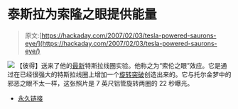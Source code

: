 # 泰斯拉为索隆之眼提供能量

> 原文:[https://hackaday.com/2007/02/03/tesla-powered-saurons-eye/](https://hackaday.com/2007/02/03/tesla-powered-saurons-eye/)

![](../Images/6a61409ccf22a1debe07589218737945.png)
【彼得】送来了他的[最新](http://tesladownunder.com/TeslaRotBreakoutTopView1000.jpg)特斯拉线圈实验。他称之为“索伦之眼”效应。它是通过在已经很强大的特斯拉线圈上增加一个[旋转突破](http://tesladownunder.com/tesla_coil_sparks.htm#Rotating%20long%20breakout%20point)创造出来的。它与托尔金梦中的邪恶之眼不太一样，这张照片是 7 英尺铝管旋转两圈的 22 秒曝光。

*   [永久链接](http://tesladownunder.com/TeslaRotBreakoutTopView1000.jpg)